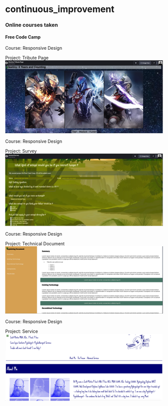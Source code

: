 # continuous_improvement
### Online courses taken
#### Free Code Camp
Course: Responsive Design 

Project: Tribute Page
![Destiny Tribute Page](https://github.com/davidsmorton/continuous_improvement/blob/main/Free_code_camp/media/Destiny_Tribute_Page.png "Destiny Tribute Page")

Course: Responsive Design

Project: Survey 
![Animal Survey](https://github.com/davidsmorton/continuous_improvement/blob/main/Free_code_camp/media/Animal_Survey.png "Animal Survey")

Course: Responsive Design

Project: Technical Document  
![Technical Document](https://raw.githubusercontent.com/davidsmorton/continuous_improvement/main/Free_code_camp/media/Tech_Doc.png "Technical Document")

Course: Responsive Design

Project: Service  
![Happi Puppi Services](https://raw.githubusercontent.com/davidsmorton/continuous_improvement/main/Free_code_camp/media/happi_puppi.png "Happi Puppi")